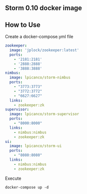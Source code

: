 ## Storm 0.10 docker image ##

## How to Use ##

Create a docker-compose.yml file
```yaml
zookeeper:
  image: 'jplock/zookeeper:latest'
  ports:
    - '2181:2181'
    - '2888:2888'
    - '3888:3888'
nimbus:
  image: lpicanco/storm-nimbus
  ports:
    - "3773:3773"
    - "3772:3772"
    - "6627:6627"
  links:
    - zookeeper:zk
supervisor:
  image: lpicanco/storm-supervisor
  ports:
    - "8000:8000"
  links:
    - nimbus:nimbus
    - zookeeper:zk
ui:
  image: lpicanco/storm-ui
  ports:
    - "8080:8080"
  links:
    - nimbus:nimbus
    - zookeeper:zk
```

Execute
```shellscript
docker-compose up -d
```

